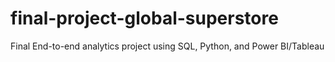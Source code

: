 # final-project-global-superstore
Final End-to-end analytics project using SQL, Python, and Power BI/Tableau
